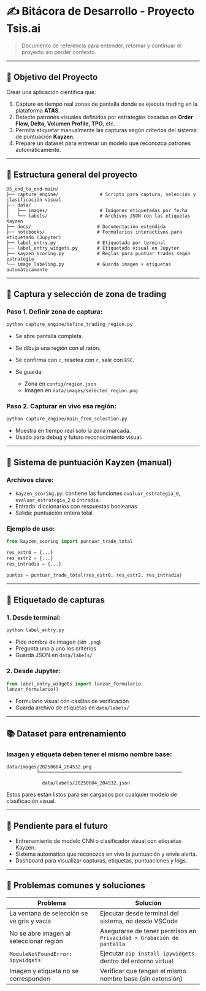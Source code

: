 # ✍️ Bitácora de Desarrollo - Proyecto Tsis.ai

> Documento de referencia para entender, retomar y continuar el proyecto sin perder contexto.

---

## 🔖 Objetivo del Proyecto

Crear una aplicación científica que:

1. Capture en tiempo real zonas de pantalla donde se ejecuta trading en la plataforma **ATAS**.
2. Detecte patrones visuales definidos por estrategias basadas en **Order Flow, Delta, Volumen Profile, TPO**, etc.
3. Permita etiquetar manualmente las capturas según criterios del sistema de puntuación **Kayzen**.
4. Prepare un dataset para entrenar un modelo que reconozca patrones automáticamente.

---

## 📂 Estructura general del proyecto

```
DS_end_to_end-main/
├── capture_engine/               # Scripts para captura, selección y clasificación visual
├── data/
│   ├── images/                   # Imágenes etiquetadas por fecha
│   └── labels/                   # Archivos JSON con las etiquetas Kayzen
├── docs/                        # Documentación extendida
├── notebooks/                   # Formularios interactivos para etiquetado (Jupyter)
├── label_entry.py               # Etiquetado por terminal
├── label_entry_widgets.py       # Etiquetado visual en Jupyter
├── kayzen_scoring.py            # Reglas para puntuar trades según estrategia
└── image_labeling.py            # Guarda imagen + etiquetas automáticamente
```

---

## 🎨 Captura y selección de zona de trading

### Paso 1. Definir zona de captura:

```bash
python capture_engine/define_trading_region.py
```

* Se abre pantalla completa.
* Se dibuja una región con el ratón.
* Se confirma con `c`, resetea con `r`, sale con `ESC`.
* Se guarda:

  * Zona en `config/region.json`
  * Imagen en `data/images/selected_region.png`

### Paso 2. Capturar en vivo esa región:

```bash
python capture_engine/main_from_selection.py
```

* Muestra en tiempo real solo la zona marcada.
* Usado para debug y futuro reconocimiento visual.

---

## 📅 Sistema de puntuación Kayzen (manual)

### Archivos clave:

* `kayzen_scoring.py`: contiene las funciones `evaluar_estrategia_0`, `evaluar_estrategia_2` e `intradia`.
* Entrada: diccionarios con respuestas booleanas
* Salida: puntuación entera total

### Ejemplo de uso:

```python
from kayzen_scoring import puntuar_trade_total

res_estr0 = {...}
res_estr2 = {...}
res_intradia = {...}

puntos = puntuar_trade_total(res_estr0, res_estr2, res_intradia)
```

---

## 📁 Etiquetado de capturas

### 1. Desde terminal:

```bash
python label_entry.py
```

* Pide nombre de imagen (sin `.png`)
* Pregunta uno a uno los criterios
* Guarda JSON en `data/labels/`

### 2. Desde Jupyter:

```python
from label_entry_widgets import lanzar_formulario
lanzar_formulario()
```

* Formulario visual con casillas de verificación
* Guarda archivo de etiquetas en `data/labels/`

---

## 📚 Dataset para entrenamiento

### Imagen y etiqueta deben tener el mismo nombre base:

```
data/images/20250604_204532.png
           └────────────────────────────────────────────────────

             data/labels/20250604_204532.json
```

Estos pares están listos para ser cargados por cualquier modelo de clasificación visual.

---

## 🧰 Pendiente para el futuro

* Entrenamiento de modelo CNN o clasificador visual con etiquetas Kayzen.
* Sistema automático que reconozca en vivo la puntuación y envíe alerta.
* Dashboard para visualizar capturas, etiquetas, puntuaciones y logs.

---

## 🚫 Problemas comunes y soluciones

| Problema                                   | Solución                                                             |
| ------------------------------------------ | -------------------------------------------------------------------- |
| La ventana de selección se ve gris y vacía | Ejecutar desde terminal del sistema, no desde VSCode                 |
| No se abre imagen al seleccionar región    | Asegurarse de tener permisos en `Privacidad > Grabación de pantalla` |
| `ModuleNotFoundError: ipywidgets`          | Ejecutar `pip install ipywidgets` dentro del entorno virtual         |
| Imagen y etiqueta no se corresponden       | Verificar que tengan el mismo nombre base (sin extensión)            |


